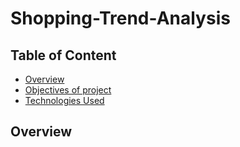 # Shopping-Trend-Analysis
## Table of Content
  * [Overview](#overview)
  * [Objectives of project](#objectives-of-project)
  * [Technologies Used](#technologies-used)
## Overview
